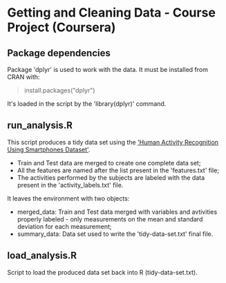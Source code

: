 # Getting and Cleaning Data - Course Project (Coursera)

## Package dependencies
Package 'dplyr' is used to work with the data. It must be installed from CRAN with:

> install.packages("dplyr")

It's loaded in the script by the 'library(dplyr)' command.

## run_analysis.R

This script produces a tidy data set using the ['Human Activity Recognition Using Smartphones Dataset'](http://archive.ics.uci.edu/ml/datasets/Human+Activity+Recognition+Using+Smartphones).

* Train and Test data are merged to create one complete data set;
* All the features are named after the list present in the 'features.txt' file;
* The activities performed by the subjects are labeled with the data present in the 'activity_labels.txt' file.

It leaves the environment with two objects:

* merged_data: Train and Test data merged with variables and avtivities properly labeled - only measurements on the mean and standard deviation for each measurement;
* summary_data: Data set used to write the 'tidy-data-set.txt' final file.

## load_analysis.R

Script to load the produced data set back into R (tidy-data-set.txt).